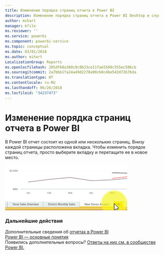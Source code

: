 ```yaml
---
title: Изменение порядка страниц отчета в Power BI
description: Изменение порядка страниц отчета в Power BI Desktop и службе Power BI
author: mihart
manager: kfile
ms.reviewer: ''
ms.service: powerbi
ms.component: powerbi-service
ms.topic: conceptual
ms.date: 03/01/2018
ms.author: mihart
LocalizationGroup: Reports
ms.openlocfilehash: 205df68a380c9c8b33ce11fae5509c555ec506cb
ms.sourcegitcommit: 2a7bbb1fa24a49d2278a90cb0c4be543d7267bda
ms.translationtype: HT
ms.contentlocale: ru-RU
ms.lasthandoff: 06/26/2018
ms.locfileid: "34237473"
---
```

# <a name="reorder-pages-in-a-report-in-power-bi"></a>Изменение порядка страниц отчета в Power BI
В Power BI отчет состоит из одной или нескольких страниц.  Внизу каждой страницы расположена вкладка.  Чтобы изменить порядок страниц отчета, просто выберите вкладку и перетащите ее в новое место.

![видео](media/service-report-reorder-pages/reorder.gif)

### <a name="next-steps"></a>Дальнейшие действия
Дополнительные сведения об [отчетах в Power BI](service-reports.md)  
[Power BI — основные понятия](service-basic-concepts.md)  
Появились дополнительные вопросы? [Ответы на них см. в сообществе Power BI.](http://community.powerbi.com/)

